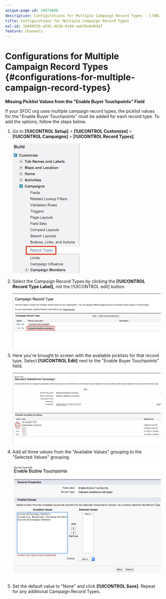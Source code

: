 ```yaml
---
unique-page-id: 18874686
description: Configurations for Multiple Campaign Record Types - [!DNL Marketo Measure]
title: Configurations for Multiple Campaign Record Types
exl-id: 10499556-a591-4630-9149-ae676e6494af
feature: Channels
---
```

# Configurations for Multiple Campaign Record Types {#configurations-for-multiple-campaign-record-types}

**Missing Picklist Values from the "Enable Buyer Touchpoints" Field**

If your SFDC org uses multiple campaign record types, the picklist values for the "Enable Buyer Touchpoints" must be added for each record type. To add the options, follow the steps below.

1. Go to **[!UICONTROL Setup]** > **[!UICONTROL Customize]** > **[!UICONTROL Campaigns]** > **[!UICONTROL Record Types]**.

   ![](assets/1.jpg)

1. Select the Campaign Record Types by clicking the **[!UICONTROL Record Type Label]**, not the [!UICONTROL edit] button.

   ![](assets/2.jpg)

1. Here you're brought to screen with the available picklists for that record type. Select **[!UICONTROL Edit]** next to the "Enable Buyer Touchpoints" field.

   ![](assets/3.jpg)

1. Add all three values from the "Available Values" grouping to the "Selected Values" grouping.

   ![](assets/4.jpg)

1. Set the default value to "None" and click **[!UICONTROL Save]**. Repeat for any additional Campaign Record Types.
